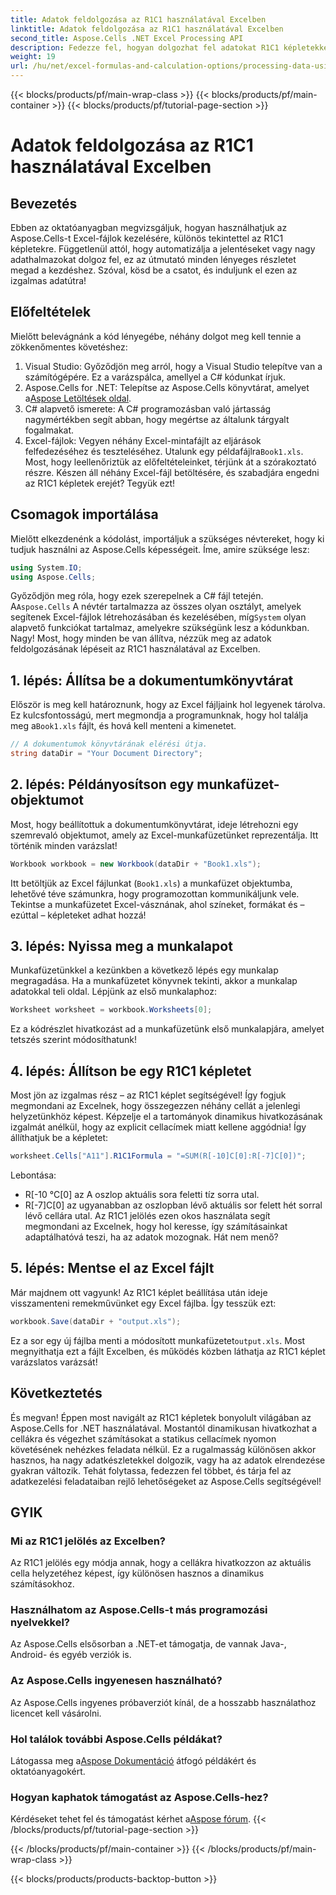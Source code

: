 ```yaml
---
title: Adatok feldolgozása az R1C1 használatával Excelben
linktitle: Adatok feldolgozása az R1C1 használatával Excelben
second_title: Aspose.Cells .NET Excel Processing API
description: Fedezze fel, hogyan dolgozhat fel adatokat R1C1 képletekkel az Excelben az Aspose.Cells for .NET használatával. Lépésről lépésre bemutató oktatóanyag és példák.
weight: 19
url: /hu/net/excel-formulas-and-calculation-options/processing-data-using-r1c1/
---
```


{{< blocks/products/pf/main-wrap-class >}}
{{< blocks/products/pf/main-container >}}
{{< blocks/products/pf/tutorial-page-section >}}

# Adatok feldolgozása az R1C1 használatával Excelben

## Bevezetés 
Ebben az oktatóanyagban megvizsgáljuk, hogyan használhatjuk az Aspose.Cells-t Excel-fájlok kezelésére, különös tekintettel az R1C1 képletekre. Függetlenül attól, hogy automatizálja a jelentéseket vagy nagy adathalmazokat dolgoz fel, ez az útmutató minden lényeges részletet megad a kezdéshez. Szóval, kösd be a csatot, és induljunk el ezen az izgalmas adatútra!
## Előfeltételek
Mielőtt belevágnánk a kód lényegébe, néhány dolgot meg kell tennie a zökkenőmentes követéshez:
1. Visual Studio: Győződjön meg arról, hogy a Visual Studio telepítve van a számítógépére. Ez a varázspálca, amellyel a C# kódunkat írjuk.
2.  Aspose.Cells for .NET: Telepítse az Aspose.Cells könyvtárat, amelyet a[Aspose Letöltések oldal](https://releases.aspose.com/cells/net/).
3. C# alapvető ismerete: A C# programozásban való jártasság nagymértékben segít abban, hogy megértse az általunk tárgyalt fogalmakat.
4.  Excel-fájlok: Vegyen néhány Excel-mintafájlt az eljárások felfedezéséhez és teszteléséhez. Utalunk egy példafájlra`Book1.xls`.
Most, hogy leellenőriztük az előfeltételeinket, térjünk át a szórakoztató részre. Készen áll néhány Excel-fájl betöltésére, és szabadjára engedni az R1C1 képletek erejét? Tegyük ezt!
## Csomagok importálása
Mielőtt elkezdenénk a kódolást, importáljuk a szükséges névtereket, hogy ki tudjuk használni az Aspose.Cells képességeit. Íme, amire szüksége lesz:
```csharp
using System.IO;
using Aspose.Cells;
```
 Győződjön meg róla, hogy ezek szerepelnek a C# fájl tetején. A`Aspose.Cells` A névtér tartalmazza az összes olyan osztályt, amelyek segítenek Excel-fájlok létrehozásában és kezelésében, míg`System` olyan alapvető funkciókat tartalmaz, amelyekre szükségünk lesz a kódunkban.
Nagy! Most, hogy minden be van állítva, nézzük meg az adatok feldolgozásának lépéseit az R1C1 használatával az Excelben.
## 1. lépés: Állítsa be a dokumentumkönyvtárat
Először is meg kell határoznunk, hogy az Excel fájljaink hol legyenek tárolva. Ez kulcsfontosságú, mert megmondja a programunknak, hogy hol találja meg a`Book1.xls` fájlt, és hová kell menteni a kimenetet.
```csharp
// A dokumentumok könyvtárának elérési útja.
string dataDir = "Your Document Directory";
```
## 2. lépés: Példányosítson egy munkafüzet-objektumot
Most, hogy beállítottuk a dokumentumkönyvtárat, ideje létrehozni egy szemrevaló objektumot, amely az Excel-munkafüzetünket reprezentálja. Itt történik minden varázslat!
```csharp
Workbook workbook = new Workbook(dataDir + "Book1.xls");
```
Itt betöltjük az Excel fájlunkat (`Book1.xls`) a munkafüzet objektumba, lehetővé téve számunkra, hogy programozottan kommunikáljunk vele. Tekintse a munkafüzetet Excel-vásznának, ahol színeket, formákat és – ezúttal – képleteket adhat hozzá!
## 3. lépés: Nyissa meg a munkalapot
Munkafüzetünkkel a kezünkben a következő lépés egy munkalap megragadása. Ha a munkafüzetet könyvnek tekinti, akkor a munkalap adatokkal teli oldal. Lépjünk az első munkalaphoz:
```csharp
Worksheet worksheet = workbook.Worksheets[0];
```
Ez a kódrészlet hivatkozást ad a munkafüzetünk első munkalapjára, amelyet tetszés szerint módosíthatunk!
## 4. lépés: Állítson be egy R1C1 képletet
Most jön az izgalmas rész – az R1C1 képlet segítségével! Így fogjuk megmondani az Excelnek, hogy összegezzen néhány cellát a jelenlegi helyzetünkhöz képest. Képzelje el a tartományok dinamikus hivatkozásának izgalmát anélkül, hogy az explicit cellacímek miatt kellene aggódnia! Így állíthatjuk be a képletet:
```csharp
worksheet.Cells["A11"].R1C1Formula = "=SUM(R[-10]C[0]:R[-7]C[0])";
```
Lebontása: 
- R[-10 °C[0] az A oszlop aktuális sora feletti tíz sorra utal.
- R[-7]C[0] az ugyanabban az oszlopban lévő aktuális sor felett hét sorral lévő cellára utal.
Az R1C1 jelölés ezen okos használata segít megmondani az Excelnek, hogy hol keresse, így számításainkat adaptálhatóvá teszi, ha az adatok mozognak. Hát nem menő?
## 5. lépés: Mentse el az Excel fájlt
Már majdnem ott vagyunk! Az R1C1 képlet beállítása után ideje visszamenteni remekművünket egy Excel fájlba. Így tesszük ezt:
```csharp
workbook.Save(dataDir + "output.xls");
```
 Ez a sor egy új fájlba menti a módosított munkafüzetet`output.xls`. Most megnyithatja ezt a fájlt Excelben, és működés közben láthatja az R1C1 képlet varázslatos varázsát!
## Következtetés
És megvan! Éppen most navigált az R1C1 képletek bonyolult világában az Aspose.Cells for .NET használatával. Mostantól dinamikusan hivatkozhat a cellákra és végezhet számításokat a statikus cellacímek nyomon követésének nehézkes feladata nélkül. 
Ez a rugalmasság különösen akkor hasznos, ha nagy adatkészletekkel dolgozik, vagy ha az adatok elrendezése gyakran változik. Tehát folytassa, fedezzen fel többet, és tárja fel az adatkezelési feladataiban rejlő lehetőségeket az Aspose.Cells segítségével!
## GYIK
### Mi az R1C1 jelölés az Excelben?
Az R1C1 jelölés egy módja annak, hogy a cellákra hivatkozzon az aktuális cella helyzetéhez képest, így különösen hasznos a dinamikus számításokhoz.
### Használhatom az Aspose.Cells-t más programozási nyelvekkel?
Az Aspose.Cells elsősorban a .NET-et támogatja, de vannak Java-, Android- és egyéb verziók is.
### Az Aspose.Cells ingyenesen használható?
Az Aspose.Cells ingyenes próbaverziót kínál, de a hosszabb használathoz licencet kell vásárolni.
### Hol találok további Aspose.Cells példákat?
 Látogassa meg a[Aspose Dokumentáció](https://reference.aspose.com/cells/net/) átfogó példákért és oktatóanyagokért.
### Hogyan kaphatok támogatást az Aspose.Cells-hez?
Kérdéseket tehet fel és támogatást kérhet a[Aspose fórum](https://forum.aspose.com/c/cells/9).
{{< /blocks/products/pf/tutorial-page-section >}}

{{< /blocks/products/pf/main-container >}}
{{< /blocks/products/pf/main-wrap-class >}}

{{< blocks/products/products-backtop-button >}}

